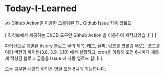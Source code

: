 # Today-I-Learned
✍ Github Action을 이용한 크롤링된 TIL  Github Issue 자동 업로드

[ 깃허브에서 제공하는 CI/CD 도구인 Github Action 을 이용하여 제작되었습니다 ]

파이썬으로 개발된 tistory 블로그 글의 제목, 태그, 날짜, 링크를 크롤링 해오는 코드를
여러 버전의 파이썬(3.8, 3.9, 3.10) 에서 실행하고,
cron을 이용해 오전 6시마다 새롭게 작성된 블로그 글들을 Issue 에 자동 업로드 합니다.



오늘 공부한 내용의 확인은 명일 오전 6시에 가능합니다.

